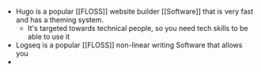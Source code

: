 - Hugo is a popular [[FLOSS]] website builder [[Software]] that is very fast and has a theming system.
	- It's targeted towards technical people, so you need tech skills to be able to use it
- Logseq is a popular [[FLOSS]] non-linear writing Software that allows you
-